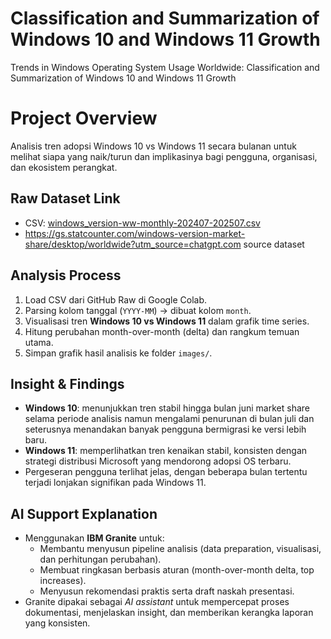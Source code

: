 # Classification and Summarization of Windows 10 and Windows 11 Growth
Trends in Windows Operating System Usage Worldwide: Classification and Summarization of Windows 10 and Windows 11 Growth

# Project Overview
Analisis tren adopsi Windows 10 vs Windows 11 secara bulanan untuk melihat siapa yang naik/turun dan implikasinya bagi pengguna, organisasi, dan ekosistem perangkat.

## Raw Dataset Link
- CSV: [windows_version-ww-monthly-202407-202507.csv](data/windows_version-ww-monthly-202407-202507.csv)
- https://gs.statcounter.com/windows-version-market-share/desktop/worldwide?utm_source=chatgpt.com
  source dataset 

## Analysis Process
1. Load CSV dari GitHub Raw di Google Colab.
2. Parsing kolom tanggal (`YYYY-MM`) → dibuat kolom `month`.
3. Visualisasi tren **Windows 10 vs Windows 11** dalam grafik time series.
4. Hitung perubahan month-over-month (delta) dan rangkum temuan utama.
5. Simpan grafik hasil analisis ke folder `images/`.

## Insight & Findings
- **Windows 10**: menunjukkan tren stabil hingga bulan juni market share selama periode analisis namun mengalami penurunan
  di bulan juli dan seterusnya menandakan banyak pengguna bermigrasi ke versi lebih baru.
- **Windows 11**: memperlihatkan tren kenaikan stabil, konsisten dengan strategi distribusi Microsoft yang mendorong adopsi OS terbaru.
- Pergeseran pengguna terlihat jelas, dengan beberapa bulan tertentu terjadi lonjakan signifikan pada Windows 11.

## AI Support Explanation
- Menggunakan **IBM Granite** untuk:
  - Membantu menyusun pipeline analisis (data preparation, visualisasi, dan perhitungan perubahan).
  - Membuat ringkasan berbasis aturan (month-over-month delta, top increases).
  - Menyusun rekomendasi praktis serta draft naskah presentasi.
- Granite dipakai sebagai *AI assistant* untuk mempercepat proses dokumentasi, menjelaskan insight, dan memberikan kerangka laporan yang konsisten.


